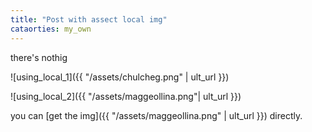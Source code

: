```yaml
---
title: "Post with assect local img"
cataorties: my_own
---
```


there's nothig

![using_local_1]({{ "/assets/chulcheg.png" | ult_url }})

![using_local_2]({{ "/assets/maggeollina.png"| ult_url }})

you can [get the img]({{ "/assets/maggeollina.png" | ult_url }}) directly.